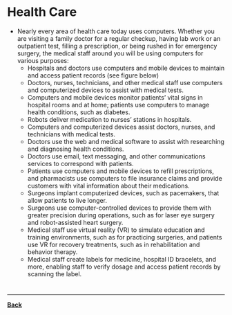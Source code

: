 # Health Care
- Nearly every area of health care today uses computers. Whether you are visiting a family doctor for a regular checkup, having lab work or an outpatient test, filling a prescription, or being rushed in for emergency surgery, the medical staff around you will be using computers for various purposes:
	-   Hospitals and doctors use computers and mobile devices to maintain and access patient records (see figure below)
	-   Doctors, nurses, technicians, and other medical staff use computers and computerized devices to assist with medical tests.
	-   Computers and mobile devices monitor patients’ vital signs in hospital rooms and at home; patients use computers to manage health conditions, such as diabetes.
	-   Robots deliver medication to nurses’ stations in hospitals.
	-   Computers and computerized devices assist doctors, nurses, and technicians with medical tests.
	-   Doctors use the web and medical software to assist with researching and diagnosing health conditions.
	-   Doctors use email, text messaging, and other communications services to correspond with patients.
	-   Patients use computers and mobile devices to refill prescriptions, and pharmacists use computers to file insurance claims and provide customers with vital information about their medications.
	-   Surgeons implant computerized devices, such as pacemakers, that allow patients to live longer.
	-   Surgeons use computer-controlled devices to provide them with greater precision during operations, such as for laser eye surgery and robot-assisted heart surgery.
	-   Medical staff use virtual reality (VR) to simulate education and training environments, such as for practicing surgeries, and patients use VR for recovery treatments, such as in rehabilitation and behavior therapy.
	-   Medical staff create labels for medicine, hospital ID bracelets, and more, enabling staff to verify dosage and access patient records by scanning the label.

# 
---
**[Back](INTCOMPrelimCh13.md)**